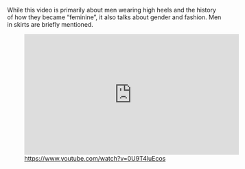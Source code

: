 While this video is primarily about men wearing high heels and the history of how they became “feminine”, it also talks about gender and fashion. Men in skirts are briefly mentioned.

<figure><div class="wp-block-embed__wrapper"><iframe loading="lazy" title="The REAL Reason Men Stopped Wearing Heels" width="500" height="281" src="https://www.youtube.com/embed/0U9T4luEcos?feature=oembed" frameborder="0" allow="accelerometer; autoplay; clipboard-write; encrypted-media; gyroscope; picture-in-picture; web-share" referrerpolicy="strict-origin-when-cross-origin" allowfullscreen=""></iframe></div><figcaption><a href="https://www.youtube.com/watch?v=0U9T4luEcos" target="_blank" rel="noreferrer noopener">https://www.youtube.com/watch?v=0U9T4luEcos</a></figcaption></figure>